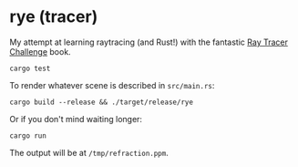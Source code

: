 # rye (tracer)

My attempt at learning raytracing (and Rust!) with the fantastic [Ray Tracer Challenge](http://raytracerchallenge.com) book.

```
cargo test
```

To render whatever scene is described in `src/main.rs`:

```
cargo build --release && ./target/release/rye
```

Or if you don't mind waiting longer:

```
cargo run
```

The output will be at `/tmp/refraction.ppm`.
